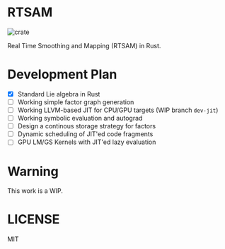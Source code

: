 # RTSAM

![crate](https://img.shields.io/crates/v/rtsam.svg)

Real Time Smoothing and Mapping (RTSAM) in Rust.

# Development Plan

- [x] Standard Lie algebra in Rust
- [ ] Working simple factor graph generation
- [ ] Working LLVM-based JIT for CPU/GPU targets (WIP branch `dev-jit`)
- [ ] Working symbolic evaluation and autograd
- [ ] Design a continous storage strategy for factors
- [ ] Dynamic scheduling of JIT'ed code fragments
- [ ] GPU LM/GS Kernels with JIT'ed lazy evaluation

# Warning

This work is a WIP.

# LICENSE

MIT
